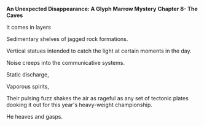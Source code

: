 **An Unexpected Disappearance: A Glyph Marrow Mystery** **Chapter 8- The Caves**

It comes in layers

Sedimentary shelves of jagged rock formations.

Vertical statues intended to catch the light at certain moments in the day.

Noise creeps into the communicative systems.

Static discharge,

Vaporous spirits,

Their pulsing fuzz shakes the air as rageful as any set of tectonic plates dooking it out for this year's heavy-weight championship.

He heaves and gasps.